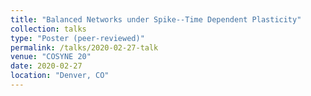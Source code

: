 ```yaml
---
title: "Balanced Networks under Spike--Time Dependent Plasticity"
collection: talks
type: "Poster (peer-reviewed)"
permalink: /talks/2020-02-27-talk
venue: "COSYNE 20"
date: 2020-02-27
location: "Denver, CO"
---
```

